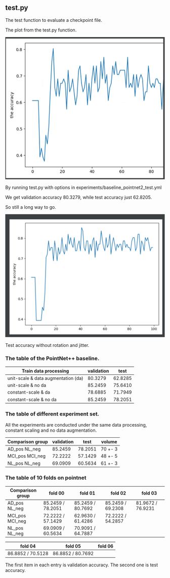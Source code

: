 ## test.py

The test function to evaluate a checkpoint file. 

The plot from the test.py function.

![](../image/test_acc.png)

By running test.py with options in experiments/baseline_pointnet2_test.yml

We get validation accuracy 80.3279, while test accuracy just 62.8205.

So still a long way to go.

![](../image/test_acc_wo_da.png)

Test accuracy without rotation and jitter.

### The table of the PointNet++ baseline. 
 
Train data processing               | validation    | test 
---                                 | ---           | --- 
unit-scale & data augmentation (da) | 80.3279       | 62.8285
unit-scale & no da                  | 85.2459       | 75.6410
constant-scale & da                 | 78.6885       | 71.7949
constant-scale & no da              | 85.2459       | 78.2051

### The table of different experiment set.

All the experiments are conducted under the same data processing, constant scaling and no data augmentation.

Comparison group    | validation    | test      | volume
---                 | ---           | ---       | ---
AD_pos NL_neg       | 85.2459       | 78.2051   | 70 +- 3
MCI_pos MCI_neg     | 72.2222       | 57.1429   | 48 +- 5
NL_pos NL_neg       | 69.0909       | 60.5634   | 61 +- 3

### The table of 10 folds on pointnet

Comparison group    | fold 00           | fold 01           | fold 02           | fold 03
---                 | ---               | ---               | ---               | ---
AD_pos NL_neg       | 85.2459 / 78.2051 | 85.2459 / 80.7692 | 85.2459 / 69.2308 | 81.9672 / 76.9231
MCI_pos MCI_neg     | 72.2222 / 57.1429 | 62.9630 / 61.4286 | 72.2222 / 54.2857 |
NL_pos NL_neg       | 69.0909 / 60.5634 | 70.9091 / 64.7887 |                   |

fold 04             | fold 05             | fold 06
---                 | ---                 | ---
86.8852 / 70.5128   | 86.8852 / 80.7692   |

The first item in each entry is validation accuracy. The second one is test accuracy.
